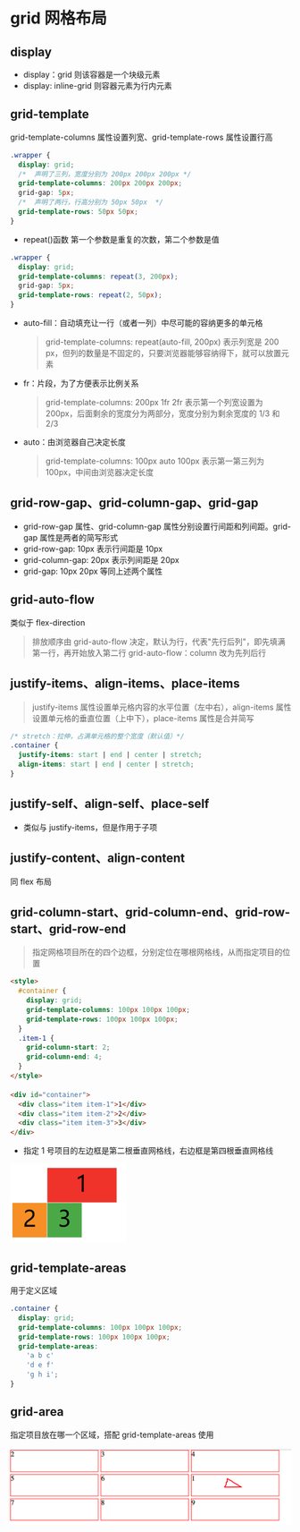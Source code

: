 # grid 网格布局 [​](#grid)

## display [​](#display)

- display：grid 则该容器是一个块级元素
- display: inline-grid 则容器元素为行内元素

## grid-template [​](#grid-template)

grid-template-columns 属性设置列宽、grid-template-rows 属性设置行高

```css
.wrapper {
  display: grid;
  /*  声明了三列，宽度分别为 200px 200px 200px */
  grid-template-columns: 200px 200px 200px;
  grid-gap: 5px;
  /*  声明了两行，行高分别为 50px 50px  */
  grid-template-rows: 50px 50px;
}
```

- repeat()函数 第一个参数是重复的次数，第二个参数是值

```css
.wrapper {
  display: grid;
  grid-template-columns: repeat(3, 200px);
  grid-gap: 5px;
  grid-template-rows: repeat(2, 50px);
}
```

- auto-fill：自动填充让一行（或者一列）中尽可能的容纳更多的单元格

  > grid-template-columns: repeat(auto-fill, 200px) 表示列宽是 200 px，但列的数量是不固定的，只要浏览器能够容纳得下，就可以放置元素

- fr：片段，为了方便表示比例关系

  > grid-template-columns: 200px 1fr 2fr 表示第一个列宽设置为 200px，后面剩余的宽度分为两部分，宽度分别为剩余宽度的 1/3 和 2/3

- auto：由浏览器自己决定长度
  > grid-template-columns: 100px auto 100px 表示第一第三列为 100px，中间由浏览器决定长度

## grid-row-gap、grid-column-gap、grid-gap [​](#grid-gap)

- grid-row-gap 属性、grid-column-gap 属性分别设置行间距和列间距。grid-gap 属性是两者的简写形式
- grid-row-gap: 10px 表示行间距是 10px
- grid-column-gap: 20px 表示列间距是 20px
- grid-gap: 10px 20px 等同上述两个属性

## grid-auto-flow [​](#grid-auto-flow)

类似于 flex-direction

> 排放顺序由 grid-auto-flow 决定，默认为行，代表"先行后列"，即先填满第一行，再开始放入第二行
> grid-auto-flow：column 改为先列后行

## justify-items、align-items、place-items [​](#item)

> justify-items 属性设置单元格内容的水平位置（左中右），align-items 属性设置单元格的垂直位置（上中下），place-items 属性是合并简写

```css
/* stretch：拉伸，占满单元格的整个宽度（默认值）*/
.container {
  justify-items: start | end | center | stretch;
  align-items: start | end | center | stretch;
}
```

## justify-self、align-self、place-self [​](#self)

- 类似与 justify-items，但是作用于子项

## justify-content、align-content [​](#justify-align)

同 flex 布局

## grid-column-start、grid-column-end、grid-row-start、grid-row-end [​](#grid-column-row)

> 指定网格项目所在的四个边框，分别定位在哪根网格线，从而指定项目的位置

```html
<style>
  #container {
    display: grid;
    grid-template-columns: 100px 100px 100px;
    grid-template-rows: 100px 100px 100px;
  }
  .item-1 {
    grid-column-start: 2;
    grid-column-end: 4;
  }
</style>

<div id="container">
  <div class="item item-1">1</div>
  <div class="item item-2">2</div>
  <div class="item item-3">3</div>
</div>
```

- 指定 1 号项目的左边框是第二根垂直网格线，右边框是第四根垂直网格线

<img src="../../public/css/image-20230830163734053.png" alt="image-20230830163734053" style="zoom:25%;" />

## grid-template-areas [​](#grid-template-areas)

用于定义区域

```css
.container {
  display: grid;
  grid-template-columns: 100px 100px 100px;
  grid-template-rows: 100px 100px 100px;
  grid-template-areas:
    'a b c'
    'd e f'
    'g h i';
}
```

## grid-area [​](#grid-area)

指定项目放在哪一个区域，搭配 grid-template-areas 使用

<img src="../../public/css/image-20230830164729631.png" alt="image-20230830164729631" style="zoom: 50%;" />
